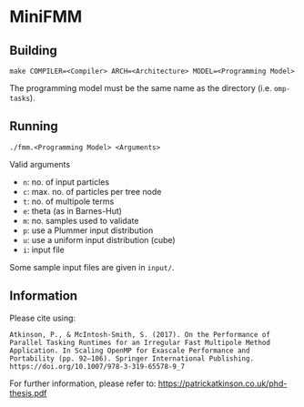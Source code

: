 MiniFMM
=======

Building
--------

```
make COMPILER=<Compiler> ARCH=<Architecture> MODEL=<Programming Model>
```

The programming model must be the same name as the directory (i.e. `omp-tasks`).

Running
-------

```
./fmm.<Programming Model> <Arguments>
```

Valid arguments

- `n`: no. of input particles
- `c`: max. no. of particles per tree node
- `t`: no. of multipole terms
- `e`: theta (as in Barnes-Hut)
- `m`: no. samples used to validate
- `p`: use a Plummer input distribution
- `u`: use a uniform input distribution (cube)
- `i`: input file

Some sample input files are given in `input/`. 

Information
-----------

Please cite using:
```
Atkinson, P., & McIntosh-Smith, S. (2017). On the Performance of Parallel Tasking Runtimes for an Irregular Fast Multipole Method Application. In Scaling OpenMP for Exascale Performance and Portability (pp. 92–106). Springer International Publishing. https://doi.org/10.1007/978-3-319-65578-9_7
```

For further information, please refer to: https://patrickatkinson.co.uk/phd-thesis.pdf

